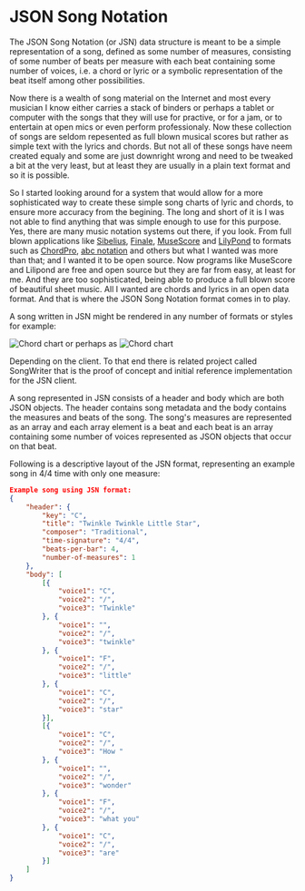 # JSON Song Notation
The JSON Song Notation (or JSN) data structure is meant to be a simple representation of a song, defined as some number of measures, consisting of some number of beats per measure with each beat containing some number of voices, i.e. a chord or lyric or a symbolic representation of the beat itself among other possibilities.

Now there is a wealth of song material on the Internet and most every musician I know either carries a stack of binders or perhaps a tablet or computer with the songs that they will use for practive, or for a jam, or to entertain at open mics or even perform professionaly. Now these collection of songs are seldom repesented as full blown musical scores but rather as simple text with the lyrics and chords. But not all of these songs have neem created equaly and some are just downright wrong and need to be tweaked a bit at the very least, but at least they are usually in a plain text format and so it is possible. 

So I started looking around for a system that would allow for a more sophisticated way to create these simple song charts of lyric and chords, to ensure more accuracy from the begining. The long and short of it is I was not able to find anything that was simple enough to use for this purpose. Yes, there are many music notation systems out there, if you look. From full blown applications like [Sibelius](https://www.avid.com/sibelius), [Finale](https://www.finalemusic.com/), [MuseScore](https://musescore.org) and [LilyPond](https://lilypond.org/) to formats such as [ChordPro](https://www.chordpro.org), [abc notation](http://abcnotation.com/) and others but what I wanted was more than that; and I wanted it to be open source. Now programs like MuseScore and Lilipond are free and open source but they are far from easy, at least for me. And they are too sophisticated, being able to produce a full blown score of beautiful sheet music. All I wanted are chords and lyrics in an open data format. And that is where the JSON Song Notation format comes in to play.

A song written in JSN might be rendered in any number of formats or styles for example:

![Chord chart](http://weblane.com:3000/images//whiskey-for-breakfast-small.png) or perhaps as ![Chord chart](http://weblane.com:3000/images//wfb.png)

Depending on the client. To that end there is related project called SongWriter that is the proof of concept and initial reference implementation for the JSN client.

A song represented in JSN consists of a header and body which are both JSON objects. The header contains song metadata and the body contains the measures and beats of the song. The song's measures are represented as an array and each array element is a beat and each beat is an array containing some number of voices represented as JSON objects that occur on that beat.

Following is a descriptive layout of the JSN format, representing an example song in 4/4 time with only one measure:

```json
Example song using JSN format:
{
	"header": {
		"key": "C",
		"title": "Twinkle Twinkle Little Star",
		"composer": "Traditional",
		"time-signature": "4/4",
		"beats-per-bar": 4,
		"number-of-measures": 1
	},
	"body": [
		[{
			"voice1": "C",
			"voice2": "/",
			"voice3": "Twinkle"
		}, {
			"voice1": "",
			"voice2": "/",
			"voice3": "twinkle"
		}, {
			"voice1": "F",
			"voice2": "/",
			"voice3": "little"
		}, {
			"voice1": "C",
			"voice2": "/",
			"voice3": "star"
		}],
		[{
			"voice1": "C",
			"voice2": "/",
			"voice3": "How "
		}, {
			"voice1": "",
			"voice2": "/",
			"voice3": "wonder"
		}, {
			"voice1": "F",
			"voice2": "/",
			"voice3": "what you"
		}, {
			"voice1": "C",
			"voice2": "/",
			"voice3": "are"
		}]
	]
}
```


